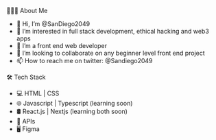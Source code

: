 👨🏻‍💻 About Me
- 👋 Hi, I’m @SanDiego2049
- 👀 I’m interested in full stack development, ethical hacking and web3 apps
- 🌱 I’m a front end web developer
- 💞️ I’m looking to collaborate on any beginner level front end project
- 📫 How to reach me on twitter: @Sandiego2049

🛠 Tech Stack
- 💻 HTML | CSS
- 🌐 Javascript | Typescript (learning soon)
- 🛢 React.js | Nextjs (learning both soon)
- 🔧 APIs 
- 🖥 Figma


<!---
SanDiego2049/SanDiego2049 is a ✨ special ✨ repository because its `README.md` (this file) appears on your GitHub profile.
You can click the Preview link to take a look at your changes.
--->
